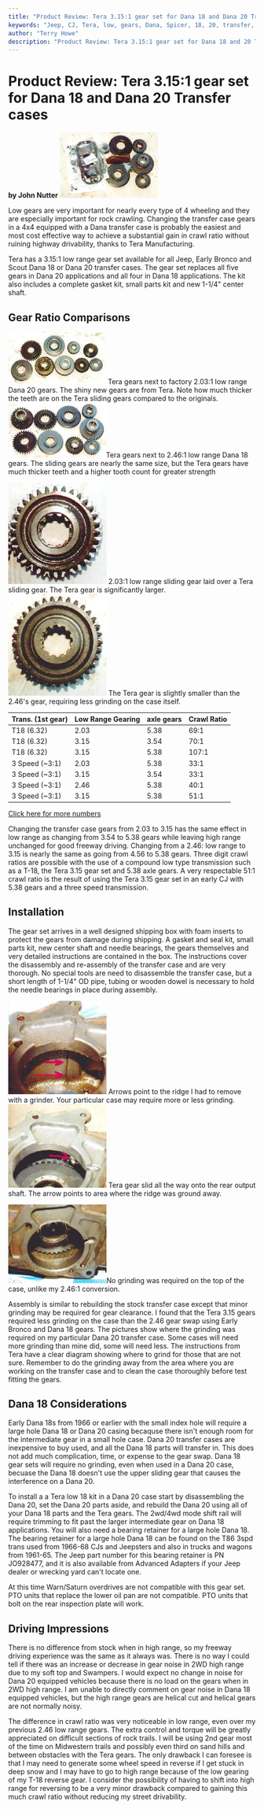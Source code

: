 ```yaml
---
title: "Product Review: Tera 3.15:1 gear set for Dana 18 and Dana 20 Transfer cases"
keywords: "Jeep, CJ, Tera, low, gears, Dana, Spicer, 18, 20, transfer, Mepco, gearing, Dana 20, Dana 18, case"
author: "Terry Howe"
description: "Product Review: Tera 3.15:1 gear set for Dana 18 and 20 Transfer case"
---
```

# Product Review: Tera 3.15:1 gear set for Dana 18 and Dana 20 Transfer cases

**by John Nutter** [![](../../../img/xfer/upgrades/terad20/tera1s.jpg)](../../../img/xfer/upgrades/terad20/tera1.jpg)

Low gears are very important for nearly every type of 4 wheeling and they are especially important for rock crawling. Changing the transfer case gears in a 4x4 equipped with a Dana transfer case is probably the easiest and most cost effective way to achieve a substantial gain in crawl ratio without ruining highway drivability, thanks to Tera Manufacturing. 

Tera has a 3.15:1 low range gear set available for all Jeep, Early Bronco and Scout Dana 18 or Dana 20 transfer cases. The gear set replaces all five gears in Dana 20 applications and all four in Dana 18 applications. The kit also includes a complete gasket kit, small parts kit and new 1-1/4" center shaft. 

## Gear Ratio Comparisons

[![](../../../img/xfer/upgrades/terad20/tera7s.jpg)](../../../img/xfer/upgrades/terad20/tera7.jpg) Tera gears next to factory 2.03:1 low range Dana 20 gears. The shiny new gears are from Tera. Note how much thicker the teeth are on the Tera sliding gears compared to the originals.  [![](../../../img/xfer/upgrades/terad20/tera6s.jpg)](../../../img/xfer/upgrades/terad20/tera6.jpg)Tera gears next to 2.46:1 low range Dana 18 gears. The sliding gears are nearly the same size, but the Tera gears have much thicker teeth and a higher tooth count for greater strength 

[![](../../../img/xfer/upgrades/terad20/tera8s.jpg)](../../../img/xfer/upgrades/terad20/tera8.jpg) 2.03:1 low range sliding gear laid over a Tera sliding gear. The Tera gear is significantly larger.  [![](../../../img/xfer/upgrades/terad20/tera9s.jpg)](../../../img/xfer/upgrades/terad20/tera9.jpg) The Tera gear is slightly smaller than the 2.46's gear, requiring less grinding on the case itself. 

Trans. (1st gear)| Low Range Gearing| axle gears| Crawl Ratio  
---|---|---|---  
T18 (6.32)| 2.03| 5.38| 69:1  
T18 (6.32)| 3.15| 3.54| 70:1  
T18 (6.32)| 3.15| 5.38| 107:1  
3 Speed (~3:1)| 2.03| 5.38| 33:1  
3 Speed (~3:1)| 3.15| 3.54| 33:1  
3 Speed (~3:1)| 2.46| 5.38| 40:1  
3 Speed (~3:1)| 3.15| 5.38| 51:1  
  
[Click here for more numbers](tratbl)

Changing the transfer case gears from 2.03 to 3.15 has the same effect in low range as changing from 3.54 to 5.38 gears while leaving high range unchanged for good freeway driving. Changing from a 2.46: low range to 3.15 is nearly the same as going from 4.56 to 5.38 gears. Three digit crawl ratios are possible with the use of a compound low type transmission such as a T-18, the Tera 3.15 gear set and 5.38 axle gears. A very respectable 51:1 crawl ratio is the result of using the Tera 3.15 gear set in an early CJ with 5.38 gears and a three speed transmission. 

## Installation

The gear set arrives in a well designed shipping box with foam inserts to protect the gears from damage during shipping. A gasket and seal kit, small parts kit, new center shaft and needle bearings, the gears themselves and very detailed instructions are contained in the box. The instructions cover the disassembly and re-assembly of the transfer case and are very thorough. No special tools are need to disassemble the transfer case, but a short length of 1-1/4" OD pipe, tubing or wooden dowel is necessary to hold the needle bearings in place during assembly. 

[![](../../../img/xfer/upgrades/terad20/tera3s.jpg)](../../../img/xfer/upgrades/terad20/tera3.jpg) Arrows point to the ridge I had to remove with a grinder. Your particular case may require more or less grinding.  [![](../../../img/xfer/upgrades/terad20/tera2s.jpg)](../../../img/xfer/upgrades/terad20/tera2.jpg) Tera gear slid all the way onto the rear output shaft. The arrow points to area where the ridge was ground away. 

[![](../../../img/xfer/upgrades/terad20/tera5s.jpg)](../../../img/xfer/upgrades/terad20/tera5.jpg)No grinding was required on the top of the case, unlike my 2.46:1 conversion.

Assembly is similar to rebuilding the stock transfer case except that minor grinding may be required for gear clearance. I found that the Tera 3.15 gears required less grinding on the case than the 2.46 gear swap using Early Bronco and Dana 18 gears. The pictures show where the grinding was required on my particular Dana 20 transfer case. Some cases will need more grinding than mine did, some will need less. The instructions from Tera have a clear diagram showing where to grind for those that are not sure. Remember to do the grinding away from the area where you are working on the transfer case and to clean the case thoroughly before test fitting the gears. 

## Dana 18 Considerations

Early Dana 18s from 1966 or earlier with the small index hole will require a large hole Dana 18 or Dana 20 casing becaquse there isn't enough room for the intermediate gear in a small hole case. Dana 20 transfer cases are inexpensive to buy used, and all the Dana 18 parts will transfer in. This does not add much complication, time, or expense to the gear swap. Dana 18 gear sets will require no grinding, even when used in a Dana 20 case, becuase the Dana 18 doesn't use the upper sliding gear that causes the interference on a Dana 20. 

To install a a Tera low 18 kit in a Dana 20 case start by disassembling the Dana 20, set the Dana 20 parts aside, and rebuild the Dana 20 using all of your Dana 18 parts and the Tera gears. The 2wd/4wd mode shift rail will require trimming to fit past the larger intermediate gear on Dana 18 applications. You will also need a bearing retainer for a large hole Dana 18. The bearing retainer for a large hole Dana 18 can be found on the T86 3spd trans used from 1966-68 CJs and Jeepsters and also in trucks and wagons from 1961-65. The Jeep part number for this bearing retainer is PN JO928477, and it is also available from Advanced Adapters if your Jeep dealer or wrecking yard can't locate one. 

At this time Warn/Saturn overdrives are not compatible with this gear set. PTO units that replace the lower oil pan are not compatible. PTO units that bolt on the rear inspection plate will work. 

## Driving Impressions

There is no difference from stock when in high range, so my freeway driving experience was the same as it always was. There is no way I could tell if there was an increase or decrease in gear noise in 2WD high range due to my soft top and Swampers. I would expect no change in noise for Dana 20 equipped vehicles because there is no load on the gears when in 2WD high range. I am unable to directly comment on gear noise in Dana 18 equipped vehicles, but the high range gears are helical cut and helical gears are not normally noisy. 

The difference in crawl ratio was very noticeable in low range, even over my previous 2.46 low range gears. The extra control and torque will be greatly appreciated on difficult sections of rock trails. I will be using 2nd gear most of the time on Midwestern trails and possibly even third on sand hills and between obstacles with the Tera gears. The only drawback I can foresee is that I may need to generate some wheel speed in reverse if I get stuck in deep snow and I may have to go to high range because of the low gearing of my T-18 reverse gear. I consider the possibility of having to shift into high range for reversing to be a very minor drawback compared to gaining this much crawl ratio without reducing my street drivability.